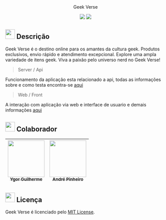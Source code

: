 <div align="center">
   Geek Verse
</div>

<p align="center">
   <img src="http://img.shields.io/static/v1?label=license&message=MIT&color=yellow&style=for-the-badge" #vitrinedev/>
   <img src="http://img.shields.io/static/v1?label=STATUS&message=EM%20DESENVOLVIMENTO&color=greeb&style=for-the-badge" #vitrinedev/>
</p>

## <img src="https://cdn-icons-png.flaticon.com/512/3534/3534033.png" style="widht:30px; height:30px;" /> Descrição

Geek Verse é o destino online para os amantes da cultura geek. Produtos exclusivos, envio rápido e atendimento excepcional. Explore uma ampla variedade de itens geek. Viva a paixão pelo universo nerd no Geek Verse!

> Server / Api

Funcionamento da aplicação esta relacionado a api, todas as informações sobre e como testa encontra-se 
[aqui](https://github.com/ProjetosAcademy/api-geekverse)

> Web / Front

A interação com aplicação via web e interface de usuario e demais informações [aqui](https://github.com/ProjetosAcademy/Geekverse)


## <img height="30px" src="https://cdn-icons-png.flaticon.com/512/166/166258.png"/> Colaborador

|  [<img src="https://avatars.githubusercontent.com/u/100237670?v=4" width=115><br><sub>Ygor Guilherme</sub>](https://github.com/ygorfsguilherme) | [<img src="https://avatars.githubusercontent.com/u/105749675?v=4" width=115><br><sub>André Pinheiro</sub>](https://github.com/DecoXD)
| :---: | :---: |

## <img height="30px" src="https://img.icons8.com/external-filled-outline-icons-maxicons/85/null/external-balance-law-and-justice-filled-outline-filled-outline-icons-maxicons.png"/> Licença
Geek Verse é licenciado pelo [MIT License](https://github.com/ProjetosAcademy/GeekVerse-Guide/blob/main/LICENSE).
